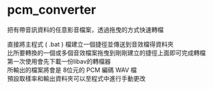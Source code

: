 # pcm_converter
把有帶音訊資料的任意影音檔案，透過拖曳的方式快速轉檔   
  
直接將主程式 ( .bat ) 檔建立一個捷徑並傳送到音效檔得資料夾  
比所要轉換的一個或多個音效檔案拖曳到剛剛建立的捷徑上面即可完成轉檔  
第一次使用會先下載一份libav的轉檔器  
所輸出的檔案將會是 8位元的 PCM 編碼 WAV 檔  
預設取樣率和輸出資料夾可以至程式中進行手動更改  